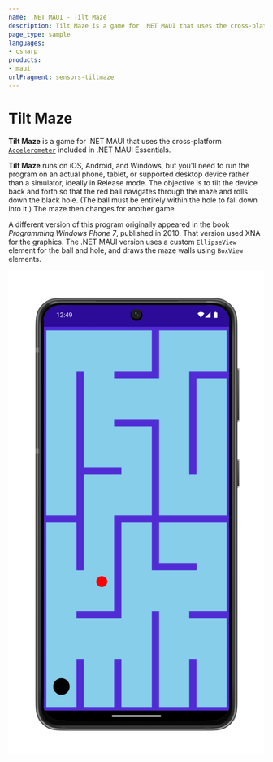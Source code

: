 ```yaml
---
name: .NET MAUI - Tilt Maze
description: Tilt Maze is a game for .NET MAUI that uses the cross-platform Accelerometer included in .NET MAUI Essentials.
page_type: sample
languages:
- csharp
products:
- maui
urlFragment: sensors-tiltmaze
---
```

# Tilt Maze

**Tilt Maze** is a game for .NET MAUI that uses the cross-platform [`Accelerometer`](https://learn.microsoft.com/dotnet/maui/platform-integration/device/sensors/accelerometer?view=net-maui-9.0) included in .NET MAUI Essentials.

**Tilt Maze** runs on iOS, Android, and Windows, but you'll need to run the program on an actual phone, tablet, or supported desktop device rather than a simulator, ideally in Release mode. The objective is to tilt the device back and forth so that the red ball navigates through the maze and rolls down the black hole. (The ball must be entirely within the hole to fall down into it.) The maze then changes for another game.

A different version of this program originally appeared in the book _Programming Windows Phone 7_, published in 2010. That version used XNA for the graphics. The .NET MAUI version uses a custom `EllipseView` element for the ball and hole, and draws the maze walls using `BoxView` elements.

![Tilt Maze application screenshot](Screenshots/tilt-maze.png "Tilt Maze application screenshot")
